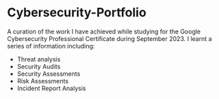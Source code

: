 # Cybersecurity-Portfolio
A curation of the work I have achieved while studying for the Google Cybersecurity Professional Certificate during September 2023. 
I learnt a series of information including:
- Threat analysis
- Security Audits
- Security Assessments
- Risk Assessments
- Incident Report Analysis
